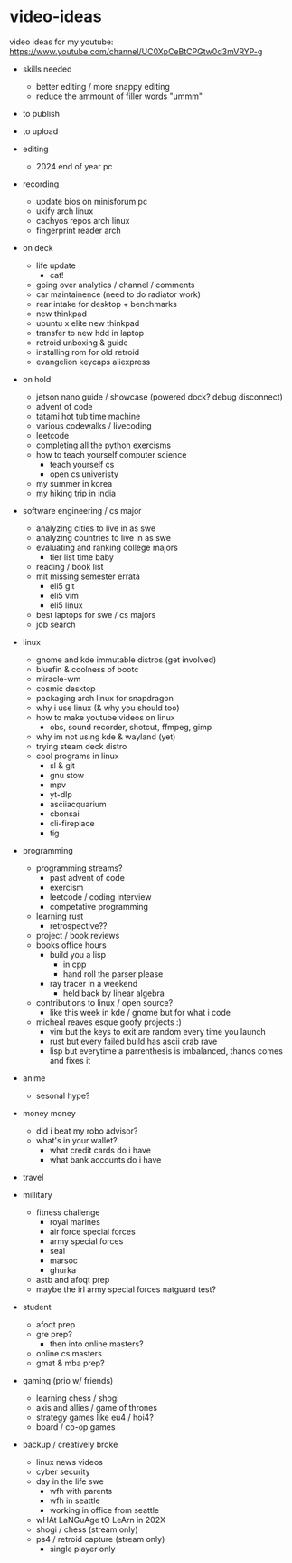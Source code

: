 # video-ideas
video ideas for my youtube: https://www.youtube.com/channel/UC0XpCeBtCPGtw0d3mVRYP-g

- skills needed
    - better editing / more snappy editing
    - reduce the ammount of filler words "ummm"

- to publish

- to upload

- editing
    - 2024 end of year pc

- recording
    - update bios on minisforum pc
    - ukify arch linux
    - cachyos repos arch linux
    - fingerprint reader arch

- on deck
    - life update
        - cat!
    - going over analytics / channel / comments
    - car maintainence (need to do radiator work)
    - rear intake for desktop + benchmarks
    - new thinkpad
    - ubuntu x elite new thinkpad
    - transfer to new hdd in laptop
    - retroid unboxing & guide
    - installing rom for old retroid
    - evangelion keycaps aliexpress

- on hold
    - jetson nano guide / showcase (powered dock? debug disconnect)
    - advent of code
    - tatami hot tub time machine
    - various codewalks / livecoding
    - leetcode
    - completing all the python exercisms
    - how to teach yourself computer science
        - teach yourself cs
        - open cs univeristy
    - my summer in korea
    - my hiking trip in india

- software engineering / cs major
    - analyzing cities to live in as swe
    - analyzing countries to live in as swe
    - evaluating and ranking college majors
        - tier list time baby
    - reading / book list
    - mit missing semester errata
        - eli5 git
        - eli5 vim
        - eli5 linux
    - best laptops for swe / cs majors
    - job search

- linux
    - gnome and kde immutable distros (get involved)
    - bluefin & coolness of bootc
    - miracle-wm
    - cosmic desktop
    - packaging arch linux for snapdragon
    - why i use linux (& why you should too)
    - how to make youtube videos on linux
        - obs, sound recorder, shotcut, ffmpeg, gimp
    - why im not using kde & wayland (yet)
    - trying steam deck distro
    - cool programs in linux
        - sl & git
        - gnu stow
        - mpv
        - yt-dlp
        - asciiacquarium
        - cbonsai
        - cli-fireplace
        - tig

- programming
    - programming streams?
        - past advent of code
    	- exercism
    	- leetcode / coding interview
        - competative programming
    - learning rust
        - retrospective??
    - project / book reviews
    - books office hours
        - build you a lisp
            - in cpp
            - hand roll the parser please
        - ray tracer in a weekend
            - held back by linear algebra 
    - contributions to linux / open source?
        - like this week in kde / gnome but for what i code
    - micheal reaves esque goofy projects :)
        - vim but the keys to exit are random every time you launch
        - rust but every failed build has ascii crab rave
        - lisp but everytime a parrenthesis is imbalanced, thanos comes and fixes it


- anime
    - sesonal hype?

- money money
    - did i beat my robo advisor?
    - what's in your wallet?
        - what credit cards do i have
        - what bank accounts do i have

- travel

- millitary
    - fitness challenge
        - royal marines
        - air force special forces
        - army special forces
        - seal
        - marsoc
        - ghurka
    - astb and afoqt prep
    - maybe the irl army special forces natguard test?

- student
    - afoqt prep
    - gre prep?
        - then into online masters?
    - online cs masters
    - gmat & mba prep?

- gaming (prio w/ friends)
    - learning chess / shogi
    - axis and allies / game of thrones
    - strategy games like eu4 / hoi4?
    - board / co-op games

- backup / creatively broke
    - linux news videos
    - cyber security 
    - day in the life swe
        - wfh with parents
        - wfh in seattle
        - working in office from seattle
    - wHAt LaNGuAge tO LeArn in 202X
    - shogi / chess (stream only)
    - ps4 / retroid capture (stream only)
        - single player only
